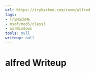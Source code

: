 ```yaml
---
url: https://tryhackme.com/room/alfred
tags:
- TryHackMe
- msof/mod5/class3
- os/Windows
tools: null
writeup: null
---
```


# alfred Writeup
